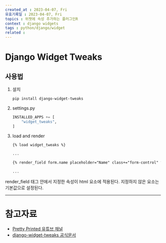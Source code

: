 ```yaml
---
created_at : 2023-04-07, Fri
유효기록일 : 2023-04-07, Fri
topics : 위젯에 속성 추가하는 플러그인R
context : django widgets
tags : python/django/widget
related : 
---
```

# Django Widget Tweaks

## 사용법
1. 설치
	```zsh
	pip install django-widget-tweaks
	```

2. settings.py
	```python
	INSTALLED_APPS += [
		"widget_tweaks",
	]
	```

3. load and render
	```html
	{% load widget_tweaks %}
	
	...

	{% render_field form.name placeholder="Name" class+="form-control" %}

	...

	```

render_field 태그 안에서 지정한 속성이 html 요소에 적용된다. 지정하지 않은 요소는 기본값으로 설정된다.

---
# 참고자료
- [Pretty Printed 유튜브 채널](https://youtu.be/ynToND_xOAM) 
- [django-widget-tweaks 공식문서](https://pypi.org/project/django-widget-tweaks/)

[^1]: